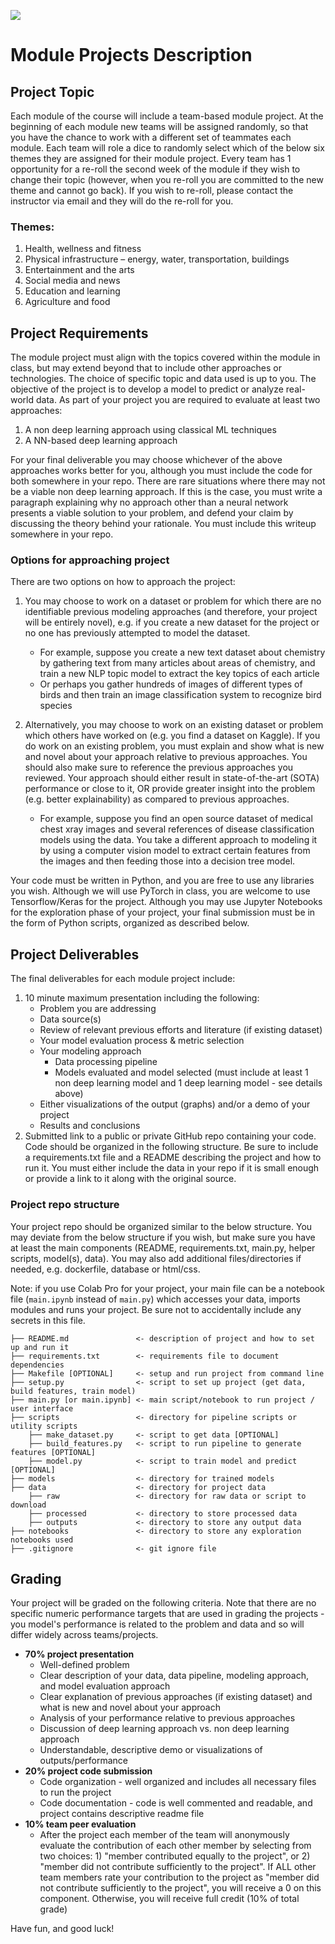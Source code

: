![](https://storage.googleapis.com/aipi_datasets/Duke-AIPI-Logo.png)

# Module Projects Description


## Project Topic
Each module of the course will include a team-based module project.  At the beginning of each module new teams will be assigned randomly, so that you have the chance to work with a different set of teammates each module.  Each team will role a dice to randomly select which of the below six themes they are assigned for their module project.  Every team has 1 opportunity for a re-roll the second week of the module if they wish to change their topic (however, when you re-roll you are committed to the new theme and cannot go back).  If you wish to re-roll, please contact the instructor via email and they will do the re-roll for you.

### Themes:
1)	Health, wellness and fitness
2)	Physical infrastructure – energy, water, transportation, buildings
3)	Entertainment and the arts
4)	Social media and news
5)	Education and learning
6)	Agriculture and food

## Project Requirements
The module project must align with the topics covered within the module in class, but may extend beyond that to include other approaches or technologies.  The choice of specific topic and data used is up to you.  The objective of the project is to develop a model to predict or analyze real-world data.  As part of your project you are required to evaluate at least two approaches:
1) A non deep learning approach using classical ML techniques
2) A NN-based deep learning approach  

For your final deliverable you may choose whichever of the above approaches works better for you, although you must include the code for both somewhere in your repo.  There are rare situations where there may not be a viable non deep learning approach.  If this is the case, you must write a paragraph explaining why no approach other than a neural network presents a viable solution to your problem, and defend your claim by discussing the theory behind your rationale.  You must include this writeup somewhere in your repo.

### Options for approaching project
There are two options on how to approach the project:  
1)	You may choose to work on a dataset or problem for which there are no identifiable previous modeling approaches (and therefore, your project will be entirely novel), e.g. if you create a new dataset for the project or no one has previously attempted to model the dataset.
    - For example, suppose you create a new text dataset about chemistry by gathering text from many articles about areas of chemistry, and train a new NLP topic model to extract the key topics of each article
    - Or perhaps you gather hundreds of images of different types of birds and then train an image classification system to recognize bird species  

2)	Alternatively, you may choose to work on an existing dataset or problem which others have worked on (e.g. you find a dataset on Kaggle).  If you do work on an existing problem, you must explain and show what is new and novel about your approach relative to previous approaches.  You should also make sure to reference the previous approaches you reviewed.  Your approach should either result in state-of-the-art (SOTA) performance or close to it, OR provide greater insight into the problem (e.g. better explainability) as compared to previous approaches.
    - For example, suppose you find an open source dataset of medical chest xray images and several references of disease classification models using the data.  You take a different approach to modeling it by using a computer vision model to extract certain features from the images and then feeding those into a decision tree model.

Your code must be written in Python, and you are free to use any libraries you wish.  Although we will use PyTorch in class, you are welcome to use Tensorflow/Keras for the project.  Although you may use Jupyter Notebooks for the exploration phase of your project, your final submission must be in the form of Python scripts, organized as described below.  

## Project Deliverables
The final deliverables for each module project include:  
1) 10 minute maximum presentation including the following:  
    - Problem you are addressing  
    - Data source(s)
    - Review of relevant previous efforts and literature (if existing dataset)
    - Your model evaluation process & metric selection
    - Your modeling approach
        - Data processing pipeline  
        - Models evaluated and model selected (must include at least 1 non deep learning model and 1 deep learning model - see details above)
    - Either visualizations of the output (graphs) and/or a demo of your project  
    - Results and conclusions
2) Submitted link to a public or private GitHub repo containing your code.  Code should be organized in the following structure.  Be sure to include a requirements.txt file and a README describing the project and how to run it.  You must either include the data in your repo if it is small enough or provide a link to it along with the original source.

### Project repo structure
Your project repo should be organized similar to the below structure.  You may deviate from the below structure if you wish, but make sure you have at least the main components (README, requirements.txt, main.py, helper scripts, model(s), data).  You may also add additional files/directories if needed, e.g. dockerfile, database or html/css.

Note: if you use Colab Pro for your project, your main file can be a notebook file (`main.ipynb` instead of `main.py`) which accesses your data, imports modules and runs your project.  Be sure not to accidentally include any secrets in this file.

```
├── README.md               <- description of project and how to set up and run it
├── requirements.txt        <- requirements file to document dependencies
├── Makefile [OPTIONAL]     <- setup and run project from command line
├── setup.py                <- script to set up project (get data, build features, train model)
├── main.py [or main.ipynb] <- main script/notebook to run project / user interface
├── scripts                 <- directory for pipeline scripts or utility scripts
    ├── make_dataset.py     <- script to get data [OPTIONAL]
    ├── build_features.py   <- script to run pipeline to generate features [OPTIONAL]
    ├── model.py            <- script to train model and predict [OPTIONAL]
├── models                  <- directory for trained models
├── data                    <- directory for project data
    ├── raw                 <- directory for raw data or script to download
    ├── processed           <- directory to store processed data
    ├── outputs             <- directory to store any output data
├── notebooks               <- directory to store any exploration notebooks used
├── .gitignore              <- git ignore file
```

## Grading
Your project will be graded on the following criteria.  Note that there are no specific numeric performance targets that are used in grading the projects - you model's performance is related to the problem and data and so will differ widely across teams/projects.

- **70% project presentation**
    - Well-defined problem
    - Clear description of your data, data pipeline, modeling approach, and model evaluation approach
    - Clear explanation of previous approaches (if existing dataset) and what is new and novel about your approach
    - Analysis of your performance relative to previous approaches  
    - Discussion of deep learning approach vs. non deep learning approach
    - Understandable, descriptive demo or visualizations of outputs/performance  
- **20% project code submission**  
    - Code organization - well organized and includes all necessary files to run the project
    - Code documentation - code is well commented and readable, and project contains descriptive readme file
- **10% team peer evaluation**  
    - After the project each member of the team will anonymously evaluate the contribution of each other member by selecting from two choices: 1) "member contributed equally to the project", or 2) "member did not contribute sufficiently to the project".  If ALL other team members rate your contribution to the project as "member did not contribute sufficiently to the project", you will receive a 0 on this component.  Otherwise, you will receive full credit (10% of total grade)

Have fun, and good luck!
